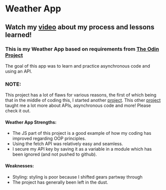 # Weather App

## Watch my [video](https://www.youtube.com/watch?v=rfd2jD7HYdw) about my process and lessons learned!

### This is my Weather App based on requirements from [The Odin Project](https://www.theodinproject.com/lessons/node-path-javascript-weather-app)

The goal of this app was to learn and practice asynchronous code and using an API.

### NOTE:
This project has a lot of flaws for various reasons, the first of which being that in the middle of coding this, I started another [project](github.com/TrshPuppy/trsh-bot). 
This other [project](github.com/TrshPuppy/trsh-bot) taught me a lot more about APIs, asynchronous code and more! Please check it out.

#### Weather App Strengths:
- The JS part of this project is a good example of how my coding has improved regarding OOP principles.
- Using the fetch API was relatively easy and seamless.
- I secure my API key by saving it as a variable in a module which has been ignored (and not pushed to github).

#### Weaknesses:
- Styling: styling is poor because I shifted gears partway through
- The project has generally been left in the dust.
